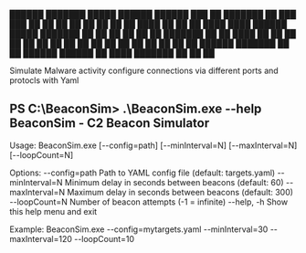 ██████  ███████  █████   ██████  ██████  ███    ██ ███████ ██ ███    ███ 
██   ██ ██      ██   ██ ██      ██    ██ ████   ██ ██      ██ ████  ████ 
██████  █████   ███████ ██      ██    ██ ██ ██  ██ ███████ ██ ██ ████ ██ 
██   ██ ██      ██   ██ ██      ██    ██ ██  ██ ██      ██ ██ ██  ██  ██ 
██████  ███████ ██   ██  ██████  ██████  ██   ████ ███████ ██ ██      ██ 

Simulate Malware activity configure connections via different ports and protocls with Yaml



PS C:\BeaconSim\> .\BeaconSim.exe --help
BeaconSim - C2 Beacon Simulator
---------------------------------
Usage:
  BeaconSim.exe [--config=path] [--minInterval=N] [--maxInterval=N] [--loopCount=N]

Options:
  --config=path        Path to YAML config file (default: targets.yaml)
  --minInterval=N      Minimum delay in seconds between beacons (default: 60)
  --maxInterval=N      Maximum delay in seconds between beacons (default: 300)
  --loopCount=N        Number of beacon attempts (-1 = infinite)
  --help, -h           Show this help menu and exit

Example:
  BeaconSim.exe --config=mytargets.yaml --minInterval=30 --maxInterval=120 --loopCount=10

